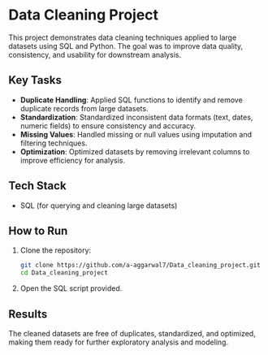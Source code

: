 # Data Cleaning Project

This project demonstrates data cleaning techniques applied to large datasets using SQL and Python. The goal was to improve data quality, consistency, and usability for downstream analysis.

## Key Tasks

* **Duplicate Handling**: Applied SQL functions to identify and remove duplicate records from large datasets.
* **Standardization**: Standardized inconsistent data formats (text, dates, numeric fields) to ensure consistency and accuracy.
* **Missing Values**: Handled missing or null values using imputation and filtering techniques.
* **Optimization**: Optimized datasets by removing irrelevant columns to improve efficiency for analysis.



## Tech Stack

* SQL (for querying and cleaning large datasets)



## How to Run

1. Clone the repository:

   ```bash
   git clone https://github.com/a-aggarwal7/Data_cleaning_project.git
   cd Data_cleaning_project
   ```
2. Open the SQL script provided.



## Results

The cleaned datasets are free of duplicates, standardized, and optimized, making them ready for further exploratory analysis and modeling.

